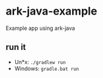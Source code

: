 # ark-java-example
Example app using ark-java

## run it
- Un*x: `./gradlew run`
- Windows: `gradle.bat run` 
